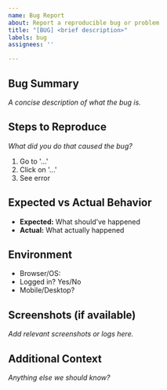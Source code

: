 ```yaml
---
name: Bug Report
about: Report a reproducible bug or problem
title: "[BUG] <brief description>"
labels: bug
assignees: ''

---
```


## Bug Summary
_A concise description of what the bug is._

## Steps to Reproduce
_What did you do that caused the bug?_
1. Go to '...'
2. Click on '...'
3. See error

## Expected vs Actual Behavior
- **Expected:** What should’ve happened  
- **Actual:** What actually happened

## Environment
- Browser/OS:
- Logged in? Yes/No
- Mobile/Desktop?

## Screenshots (if available)
_Add relevant screenshots or logs here._

## Additional Context
_Anything else we should know?_
